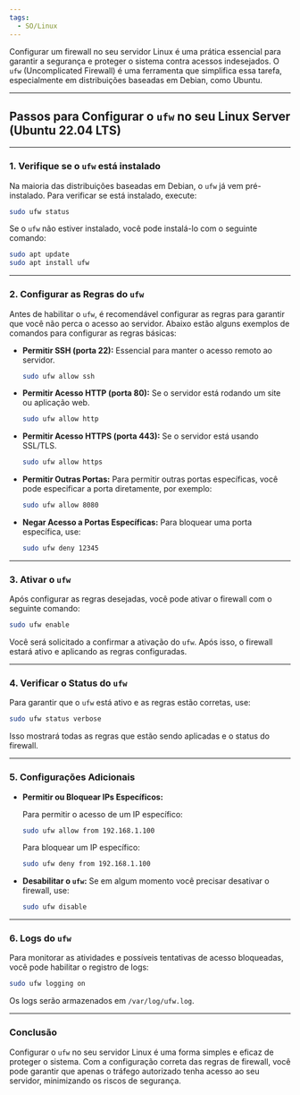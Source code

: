 ```yaml
---
tags:
  - SO/Linux
---
```

Configurar um firewall no seu servidor Linux é uma prática essencial para garantir a segurança e proteger o sistema contra acessos indesejados. O `ufw` (Uncomplicated Firewall) é uma ferramenta que simplifica essa tarefa, especialmente em distribuições baseadas em Debian, como Ubuntu.

---
## Passos para Configurar o `ufw` no seu Linux Server (Ubuntu 22.04 LTS)

---
### 1. **Verifique se o `ufw` está instalado**

Na maioria das distribuições baseadas em Debian, o `ufw` já vem pré-instalado. Para verificar se está instalado, execute:

```bash
sudo ufw status
```

Se o `ufw` não estiver instalado, você pode instalá-lo com o seguinte comando:

```bash
sudo apt update
sudo apt install ufw
```

---
### 2. **Configurar as Regras do `ufw`**

Antes de habilitar o `ufw`, é recomendável configurar as regras para garantir que você não perca o acesso ao servidor. Abaixo estão alguns exemplos de comandos para configurar as regras básicas:

- **Permitir SSH (porta 22):** Essencial para manter o acesso remoto ao servidor.
    ```bash
    sudo ufw allow ssh
    ```
    
- **Permitir Acesso HTTP (porta 80):** Se o servidor está rodando um site ou aplicação web.
    
    ```bash
    sudo ufw allow http
    ```
    
- **Permitir Acesso HTTPS (porta 443):** Se o servidor está usando SSL/TLS.
    
    ```bash
    sudo ufw allow https
    ```
    
- **Permitir Outras Portas:** Para permitir outras portas específicas, você pode especificar a porta diretamente, por exemplo:
    
    ```bash
    sudo ufw allow 8080
    ```
    
- **Negar Acesso a Portas Específicas:** Para bloquear uma porta específica, use:
    
    ```bash
    sudo ufw deny 12345
    ```
    

---
### 3. **Ativar o `ufw`**

Após configurar as regras desejadas, você pode ativar o firewall com o seguinte comando:

```bash
sudo ufw enable
```

Você será solicitado a confirmar a ativação do `ufw`. Após isso, o firewall estará ativo e aplicando as regras configuradas.

---
### 4. **Verificar o Status do `ufw`**

Para garantir que o `ufw` está ativo e as regras estão corretas, use:

```bash
sudo ufw status verbose
```

Isso mostrará todas as regras que estão sendo aplicadas e o status do firewall.

---
### 5. **Configurações Adicionais**

- **Permitir ou Bloquear IPs Específicos:**
    
    Para permitir o acesso de um IP específico:
    
    ```bash
    sudo ufw allow from 192.168.1.100
    ```
    
    Para bloquear um IP específico:
    
    ```bash
    sudo ufw deny from 192.168.1.100
    ```
    
- **Desabilitar o `ufw`:** Se em algum momento você precisar desativar o firewall, use:
    
    ```bash
    sudo ufw disable
    ```
    

---
### 6. **Logs do `ufw`**

Para monitorar as atividades e possíveis tentativas de acesso bloqueadas, você pode habilitar o registro de logs:

```bash
sudo ufw logging on
```

Os logs serão armazenados em `/var/log/ufw.log`.

---
### Conclusão

Configurar o `ufw` no seu servidor Linux é uma forma simples e eficaz de proteger o sistema. Com a configuração correta das regras de firewall, você pode garantir que apenas o tráfego autorizado tenha acesso ao seu servidor, minimizando os riscos de segurança.